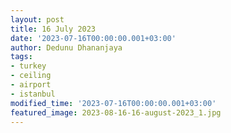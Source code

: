 ```yaml
---
layout: post
title: 16 July 2023
date: '2023-07-16T00:00:00.001+03:00'
author: Dedunu Dhananjaya
tags:
- turkey
- ceiling
- airport
- istanbul
modified_time: '2023-07-16T00:00:00.001+03:00'
featured_image: 2023-08-16-16-august-2023_1.jpg
---
```

